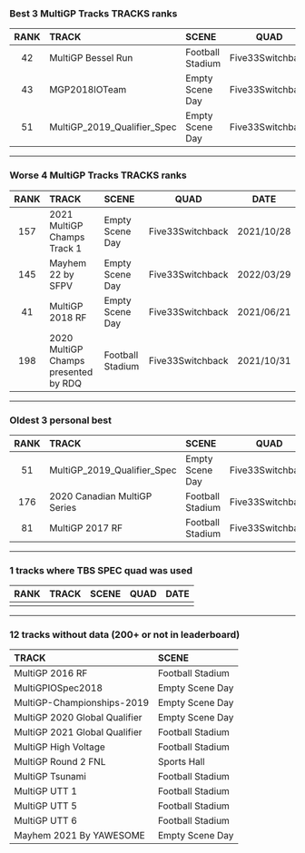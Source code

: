 ### Best 3 MultiGP Tracks TRACKS ranks
|RANK|TRACK|SCENE|QUAD|DATE|
|:---:|:---|:---|:---:|:---:|
|42|MultiGP Bessel Run|Football Stadium|Five33Switchback|2021/09/20|
|43|MGP2018IOTeam|Empty Scene Day|Five33Switchback|2021/05/23|
|51|MultiGP_2019_Qualifier_Spec|Empty Scene Day|Five33Switchback|2020/07/20|
---
### Worse 4 MultiGP Tracks TRACKS ranks
|RANK|TRACK|SCENE|QUAD|DATE|
|:---:|:---|:---|:---:|:---:|
|157|2021 MultiGP Champs Track 1|Empty Scene Day|Five33Switchback|2021/10/28|
|145|Mayhem 22 by SFPV|Empty Scene Day|Five33Switchback|2022/03/29|
|41|MultiGP 2018 RF|Empty Scene Day|Five33Switchback|2021/06/21|
|198|2020 MultiGP Champs presented by RDQ|Football Stadium|Five33Switchback|2021/10/31|
---
### Oldest 3 personal best
|RANK|TRACK|SCENE|QUAD|DATE|
|:---:|:---|:---|:---:|:---:|
|51|MultiGP_2019_Qualifier_Spec|Empty Scene Day|Five33Switchback|2020/07/20|
|176|2020 Canadian MultiGP Series|Football Stadium|Five33Switchback|2020/07/25|
|81|MultiGP 2017 RF|Football Stadium|Five33Switchback|2020/10/12|
---
### 1 tracks where TBS SPEC quad was used
|RANK|TRACK|SCENE|QUAD|DATE|
|:---:|:---|:---|:---:|:---:|
||||||
---
### 12 tracks without data (200+ or not in leaderboard)
|TRACK|SCENE|
|:---|:---|
|MultiGP 2016 RF|Football Stadium|
|MultiGPIOSpec2018|Empty Scene Day|
|MultiGP-Championships-2019|Empty Scene Day|
|MultiGP 2020 Global Qualifier|Empty Scene Day|
|MultiGP 2021 Global Qualifier|Football Stadium|
|MultiGP High Voltage|Football Stadium|
|MultiGP Round 2 FNL|Sports Hall|
|MultiGP Tsunami|Football Stadium|
|MultiGP UTT 1|Football Stadium|
|MultiGP UTT 5|Football Stadium|
|MultiGP UTT 6|Football Stadium|
|Mayhem 2021 By YAWESOME|Empty Scene Day|
